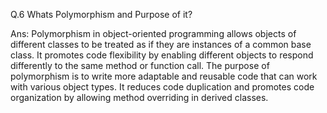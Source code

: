 Q.6 Whats Polymorphism and Purpose of it?

Ans:  Polymorphism in object-oriented programming allows objects of different classes to be treated as if they are instances of a common base class. It promotes code flexibility by enabling different objects to respond differently to the same method or function call. The purpose of polymorphism is to write more adaptable and reusable code that can work with various object types. It reduces code duplication and promotes code organization by allowing method overriding in derived classes.